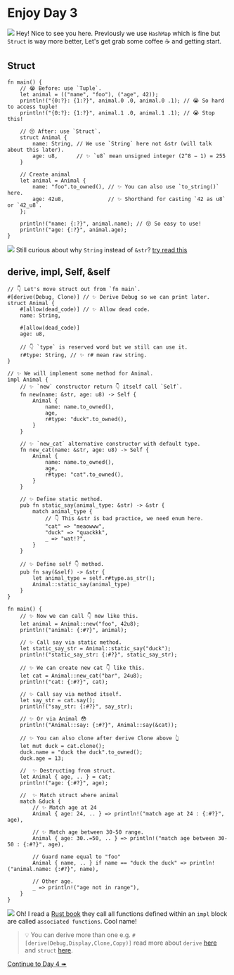 # Enjoy Day 3

![](/assets/kat.png) Hey! Nice to see you here. Previously we use `HashMap` which is fine but `Struct` is way more better, Let's get grab some coffee ☕️ and getting start.

## Struct

```rust,editable
fn main() {
    // 😭 Before: use `Tuple`.
    let animal = (("name", "foo"), ("age", 42));
    println!("{0:?}: {1:?}", animal.0 .0, animal.0 .1); // 😭 So hard to access tuple!
    println!("{0:?}: {1:?}", animal.1 .0, animal.1 .1); // 😭 Stop this!

    // 😚 After: use `Struct`.
    struct Animal {
        name: String, // We use `String` here not &str (will talk about this later).
        age: u8,      // ✨ `u8` mean unsigned integer (2^8 − 1) = 255
    }

    // Create animal
    let animal = Animal {
        name: "foo".to_owned(), // ✨ You can also use `to_string()` here.
        age: 42u8,              // ✨ Shorthand for casting `42 as u8` or `42_u8`.
    };

    println!("name: {:?}", animal.name); // 😚 So easy to use!
    println!("age: {:?}", animal.age);
}
```

![](/assets/kat.png) Still curious about why `String` instead of `&str`? [try read this](https://doc.rust-lang.org/book/ch05-01-defining-structs.html#ownership-of-struct-data)

## derive, impl, Self, &self

```rust,editable
// 👇 Let's move struct out from `fn main`.
#[derive(Debug, Clone)] // ✨ Derive Debug so we can print later.
struct Animal {
    #[allow(dead_code)] // ✨ Allow dead code.
    name: String,

    #[allow(dead_code)]
    age: u8,

    // 👇 `type` is reserved word but we still can use it.
    r#type: String, // ✨ r# mean raw string.
}

// ✨ We will implement some method for Animal.
impl Animal {
    // ✨ `new` constructor return 👇 itself call `Self`.
    fn new(name: &str, age: u8) -> Self {
        Animal {
            name: name.to_owned(),
            age,
            r#type: "duck".to_owned(),
        }
    }

    // ✨ `new_cat` alternative constructor with default type.
    fn new_cat(name: &str, age: u8) -> Self {
        Animal {
            name: name.to_owned(),
            age,
            r#type: "cat".to_owned(),
        }
    }

    // ✨ Define static method.
    pub fn static_say(animal_type: &str) -> &str {
        match animal_type {
            // 👇 This &str is bad practice, we need enum here.
            "cat" => "meaowww",
            "duck" => "quackkk",
            _ => "wat!?",
        }
    }

    // ✨ Define self 👇 method.
    pub fn say(&self) -> &str {
        let animal_type = self.r#type.as_str();
        Animal::static_say(animal_type)
    }
}

fn main() {
    // ✨ Now we can call 👇 new like this.
    let animal = Animal::new("foo", 42u8);
    println!("animal: {:#?}", animal);

    // ✨ Call say via static method.
    let static_say_str = Animal::static_say("duck");
    println!("static_say_str: {:#?}", static_say_str);

    // ✨ We can create new cat 👇 like this.
    let cat = Animal::new_cat("bar", 24u8);
    println!("cat: {:#?}", cat);

    // ✨ Call say via method itself.
    let say_str = cat.say();
    println!("say_str: {:#?}", say_str);

    // ✨ Or via Animal 😳
    println!("Animal::say: {:#?}", Animal::say(&cat));

    // ✨ You can also clone after derive Clone above 👆
    let mut duck = cat.clone();
    duck.name = "duck the duck".to_owned();
    duck.age = 13;

    //  ✨ Destructing from struct.
    let Animal { age, .. } = cat;
    println!("age: {:#?}", age);

    //  ✨ Match struct where animal
    match &duck {
        // ✨ Match age at 24
        Animal { age: 24, .. } => println!("match age at 24 : {:#?}", age),

        // ✨ Match age between 30-50 range.
        Animal { age: 30..=50, .. } => println!("match age between 30-50 : {:#?}", age),

        // Guard name equal to "foo"
        Animal { name, .. } if name == "duck the duck" => println!("animal.name: {:#?}", name),

        // Other age.
        _ => println!("age not in range"),
    }
}
```

![](/assets/duck.png) Oh! I read a [Rust book](https://doc.rust-lang.org/book/ch05-03-method-syntax.html#associated-functions) they call all functions defined within an `impl` block are called `associated functions`. Cool name!

> 💡 You can derive more than one e.g. `#[derive(Debug,Display,Clone,Copy)]` read more about `derive` [here](https://doc.rust-lang.org/rust-by-example/trait/derive.html) and `struct` [here](https://doc.rust-lang.org/rust-by-example/custom_types/structs.html).

[Continue to Day 4 ➠](./enjoy4.md)
